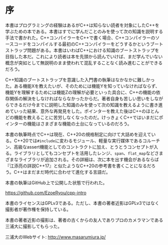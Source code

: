 # 序

本書はプログラミングの経験はあるがC++は知らない読者を対象にしたC++を学ぶための本である。本書はすでに学んだことのみを使って次の知識を説明する手法で書かれた。C++コンパイラーをC++で書く場合、C++コンパイラーのソースコードをコンパイルする最初のC++コンパイラーをどうするかというブートストラップ問題がある。本書はいわばC++における知識のブートストラップを目指した本だ。これにより読者は本を先頭から読んでいけば、まだ学んでいない概念が突如として無説明のまま使われて混乱することなく読み進むことができるだろう。

C++知識のブートストラップを意識した入門書の執筆はなかなかに難しかった。ある機能Xを教えたいが、そのためには機能Yを知っていなければならず、機能Yを理解するためには機能Zの理解が必要といった具合に、C++の機能の依存関係の解決をしなければならなかったからだ。著者自身も苦しい思いをしながらできるだけ今までに説明した知識のみを使って次の知識を教えるように書き進めていった結果、意外な再発見をした。ポインターを教えた後はC++のほとんどの機能を教えることに苦労しなくなったのだ。けっきょくC++ではいまだにポインターの機能はさまざまな機能の土台になっているのだろう。


本書の執筆時点でC++は現在、C++20の規格制定に向けて大詰めを迎えている。C++20では`#include`に変わるモジュール、軽量な実行媒体であるコルーチン、高級なassert機能としてのコントラクトに加え、とうとうコンセプトが入る。ライブラリとしてもコンセプトを活用したレンジ、`span`、`flat_map`などさまざまなライブラリが追加される。その詳細は、次に本を出す機会があるならば『江添亮の詳説C++17』と似たようなC++20の参考書を書くことになるだろう。C++はまだまだ時代に合わせて進化する言語だ。


本書の執筆はGitHub上で公開した状態で行われた。

<https://github.com/EzoeRyou/cpp-intro>

本書のライセンスはGPLv3である。ただし、本書の著者近影はGPLv3ではなく撮影者が著作権を保持している。


本書の著者近影の撮影は、著者の古くからの友人でありプロのカメラマンである三浦大に撮影してもらった。

三浦大のWebサイト: <http://www.masarumiura.jp/>
